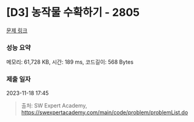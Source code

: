 # [D3] 농작물 수확하기 - 2805 

[문제 링크](https://swexpertacademy.com/main/code/problem/problemDetail.do?contestProbId=AV7GLXqKAWYDFAXB) 

### 성능 요약

메모리: 61,728 KB, 시간: 189 ms, 코드길이: 568 Bytes

### 제출 일자

2023-11-18 17:45



> 출처: SW Expert Academy, https://swexpertacademy.com/main/code/problem/problemList.do